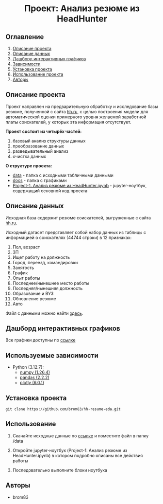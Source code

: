 # <center> Проект: Анализ резюме из HeadHunter

## Оглавление
1. [Описание проекта](#описание-проекта)
2. [Описание данных](#описание-данных)
3. [Дашборд интерактивных графиков]()
4. [Зависимости](#используемые-зависимости)
5. [Установка проекта](#установка-проекта)
6. [Использование проекта](#использование)
7. [Авторы](#авторы)

## Описание проекта

Проект направлен на предварительную обработку и исследование базы резюме, полученной с сайта [hh.ru](https://hh.ru/?hhtmFrom=main), с целью построения модели для автоматической оценки примерного уровня желаемой заработной платы соискателей, у которых эта информация отсутствует.

**Проект состоит из четырёх частей:**

1. базовый анализ структуры данных
2. преобразование данных
3. разведывательный анализ
4. очистка данных

**О структуре проекта:**
* [data](./data) - папка с исходными табличными данными
* [docs](./docs) - папка с графиками
* [Project-1. Анализ резюме из HeadHunter.ipynb](/Project-1.%20Анализ%20резюме%20из%20HeadHunter.ipynb) - jupyter-ноутбук, содержащий основной код проекта

## Описание данных

Исходная база содержит резюме соискателей, выгруженные с сайта [hh.ru](https://hh.ru/?hhtmFrom=main).

Исходный датасет представляет собой набор данных из таблицы с информацией о соискателях (44744 строки) в 12 признаках:
1. Пол, возраст
2. ЗП 
3. Ищет работу на должность
4. Город, переезд, командировки
5. Занятость
6. График
7. Опыт работы
8. Последнее/нынешнее место работы
9. Последняя/нынешняя должность
10. Образование и ВУЗ
11. Обновление резюме
12. Авто

Файл с данными можно найти [здесь](https://drive.google.com/file/d/1Kb78mAWYKcYlellTGhIjPI-bCcKbGuTn/view?usp=drive_link).

## Дашборд интерактивных графиков

Все графики доступны по [ссылке](https://brom83.github.io/hh-resume-eda/)


## Используемые зависимости
* Python (3.12.7):
    * [numpy (1.26.4)](https://numpy.org)
    * [pandas (2.2.2)](https://pandas.pydata.org)
    * [plotly (6.0.1)](https://plotly.com)

## Установка проекта

```
git clone https://github.com/brom83/hh-resume-eda.git
```

## Использование
1. Скачайте исходные данные по 
[ссылке](https://drive.google.com/file/d/1Kb78mAWYKcYlellTGhIjPI-bCcKbGuTn/view?usp=drive_link) и поместите файл в папку /data 

2. Откройте jupyter-ноутбук (Project-1. Анализ резюме из HeadHunter.ipynb) в котором подробно описаны все действия работы

3. Последовательно выполните блоки ноутбука

## Авторы

* brom83

